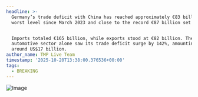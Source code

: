```yaml
---
headline: >-
  Germany’s trade deficit with China has reached approximately €83 billion — its
  worst level since March 2023 and close to the record €87 billion set in 2022.


  Imports totaled €165 billion, while exports stood at €82 billion. The
  automotive sector alone saw its trade deficit surge by 142%, amounting to
  around US$17 billion.
author_name: TMP Live Team
timestamp: '2025-10-20T13:38:00.376536+00:00'
tags:
  - BREAKING
---
```

![Image](https://i.postimg.cc/j2FhXsnx/IMG-20251020-190420-808.jpg)

